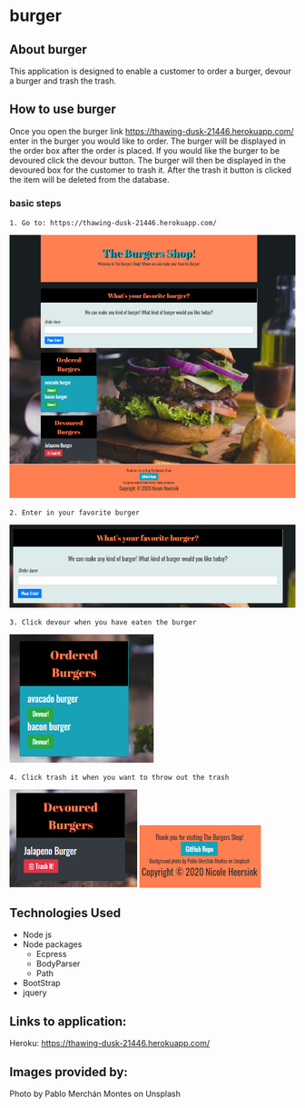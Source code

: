 # burger

## About burger
This application is designed to enable a customer to order a burger, devour a burger and trash the trash.

## How to use burger
Once you open the burger link https://thawing-dusk-21446.herokuapp.com/ enter in the burger you would like to order. The burger will be displayed in the order box after the order is placed. If you would like the burger to be devoured click the devour button. The burger will then be displayed in the devoured box for the customer to trash it. After the trash it button is clicked the item will be deleted from the database. 


### basic steps
    1. Go to: https://thawing-dusk-21446.herokuapp.com/ 
    
   <img src="public/assets/img/ss1.PNG">

    2. Enter in your favorite burger 
    
   <img src="public/assets/img/ss3.PNG">

    3. Click devour when you have eaten the burger
    
   <img src="public/assets/img/ss2.PNG">

    4. Click trash it when you want to throw out the trash
    
   <img src="public/assets/img/ss4.PNG">

   <img src="public/assets/img/ss5.PNG">


## Technologies Used
* Node js
* Node packages
    * Ecpress
    * BodyParser
    * Path
* BootStrap
* jquery


## Links to application:
 Heroku: https://thawing-dusk-21446.herokuapp.com/ 

## Images provided by:
Photo by Pablo Merchán Montes on Unsplash
